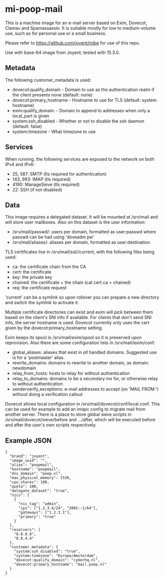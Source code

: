 mi-poop-mail
==========

This is a machine image for an e-mail server based on Exim, Dovecot, Clamav and Spamassassin. It is
suitable mostly for low to medium-volume use, such as for personal use or a small business.


Please refer to https://github.com/joyent/mibe for use of this repo.

Use with base-64 image from Joyent; tested with 15.3.0.

Metadata
--------
The following customer_metadata is used:

* dovecot:qualify_domain - Domain to use as the authentication realm if the client presents none (default: none)
* dovecot:primary_hostname - Hostname to use for TLS (default: system hostname)
* exim:qualify_domain: - Domain to append to addresses when only a local_part is given
* system:ssh_disabled - Whether or not to disable the ssh daemon (default: false)
* system:timezone - What timezone to use

Services
--------
When running, the following services are exposed to the network on both IPv4 and IPv6:

* 25, 587: SMTP (tls required for authentication)
* 143, 993: IMAP (tls required)
* 4190: ManageSieve (tls required)
* 22: SSH (if not disabled)

Data
----
This image requires a delegated dataset. It will be mounted at /srv/mail and will store user
mailboxes. Also on this dataset is the user information:

* /srv/mail/passwd/<domain>: users per domain, formatted as user:passwd where passwd can be had using 'doveadm pw'
* /srv/mail/aliases/<domain>: aliases per domain, formatted as user:destination

TLS certificates live in /srv/mail/ssl/<domain>/current, with the following files being used:

* ca: the certificate chain from the CA
* cert: the certificate
* key: the private key
* chained: the certificate + the chain (cat cert ca > chained)
* req: the certificate request

'current' can be a symlink so upon rollover you can prepare a new directory and switch the symlink to activate it.

Multiple certificate directories can exist and exim will pick between them based on the client's SNI info if available.
For clients that don't send SNI info, the server hostname is used. Dovecot currently only uses the cert given by the
dovecot:primary_hostname setting.

Exim keeps its spool in /srv/mail/exim/spool so it is preserved upon reprovision. Also there are some configuration
lists in /srv/mail/exim/conf:

* global_aliases: aliases that exist in *all* handled domains. Suggested use is for a 'postmaster' alias.
* rewrite_domains: domains to rewrite to another domain, as domain: newdomain
* relay_from_hosts: hosts to relay for without authentication
* relay_to_domains: domains to be a secondary mx for, or otherwise relay to without authentication
* senderverify_exceptions: e-mail addresses to accept (on 'MAIL FROM:') without doing a verification callout

Dovecot allows local configuration in /srv/mail/dovecot/conf/local.conf. This can be used for example to add an
imapc config to migrate mail from another server. There is a place to store global sieve scripts in 
/srv/mail/dovecot/sieve/before and .../after, which will be executed before and after the user's own scripts
respectively. 

Example JSON
------------
    {
      "brand": "joyent",
      "image_uuid": "",
      "alias": "poopmail",
      "hostname": "poopmail",
      "dns_domain": "poop.nl",
      "max_physical_memory": 1536,
      "cpu_shares": 100,
      "quota": 100,
      "delegate_dataset": "true",
      "nics": [
        {
          "nic_tag": "admin",
          "ips": ["1.2.3.4/24", "2001::1/64"],
          "gateways": ["1.2.3.1"],
          "primary": "true"
        }
      ],
      "resolvers": [
        "8.8.8.8",
        "8.8.4.4"
      ],
      "customer_metadata": {
        "system:ssh_disabled": "true",
        "system:timezone": "Europe/Amsterdam",
        "dovecot:qualify_domain": "cyberhq.nl",
        "dovecot:primary_hostname": "mail.poop.nl"
      }
    }


